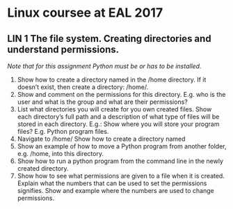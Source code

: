 # Linux coursee at EAL 2017 #
## LIN 1 The file system. Creating directories and understand permissions. ##

*Note that for this assignment Python must be or has to be installed.*

 1. Show how to create a directory named <deleteme> in the /home directory. If
    it doesn’t exist, then create a directory: /home/<your name>.
 2. Show and comment on the permissions for this directory. E.g. who is the user
    and what is the group and what are their permissions?
 3. List what directories you will create for you own created files. Show each
    directory’s full path and a description of what type of files will be stored
    in each directory.
    E.g.: Show where you will store your program files? E.g. Python program
    files.
 4. Navigate to /home/<your name>
    Show how to create a directory named <pythonprog>
 5. Show an example of how to move a Python program from another folder, e.g.
    /home, into this directory.
 6. Show how to run a python program from the command line in the newly created
    <pythonprog> directory.
 7. Show how to see what permissions are given to a file when it is created.
    Explain what the numbers that can be used to set the permissions signifies.
    Show and example where the numbers are used to change permissions.
